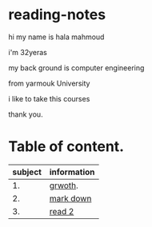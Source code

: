 # reading-notes



hi my name is hala mahmoud 

i'm 32yeras 

my back ground is computer engineering 

from yarmouk University 

 i like to take this courses 

thank you.

# Table of content.

|subject| information|
|------ | ------|
|1. |  [grwoth](https://hala-89.github.io/reading-notes/growth).|
|2. |  [mark down](https://hala-89.github.io/reading-notes/Mardown)|
|3. |  [read 2](https://hala-89.github.io/reading-notes/read2)|